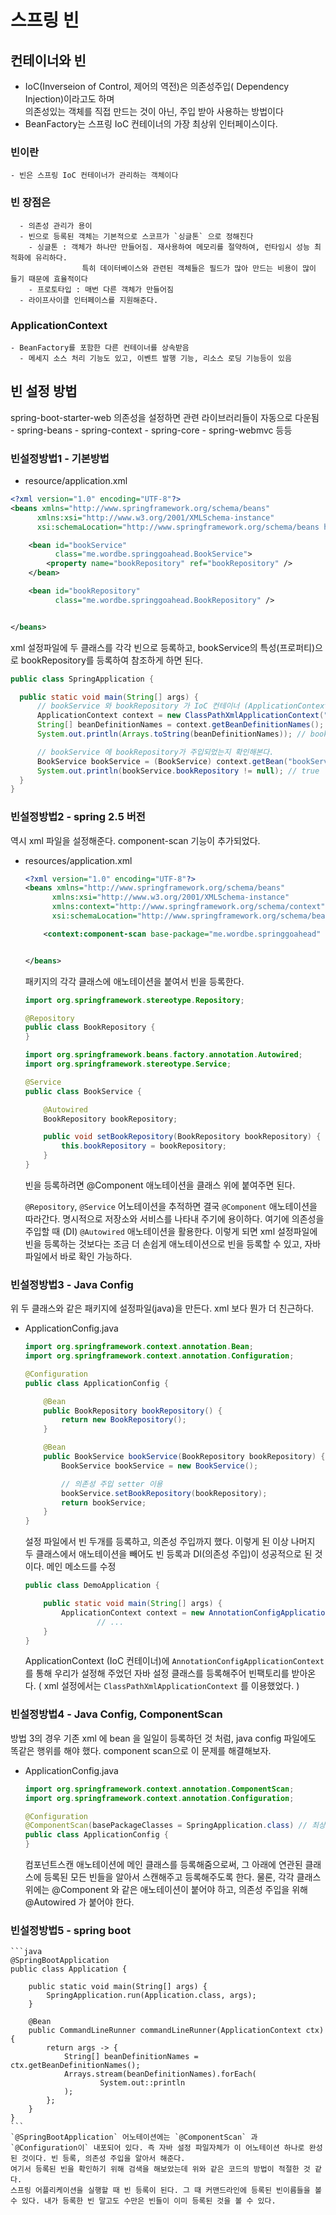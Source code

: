 # 스프링 빈

## 컨테이너와 빈

- IoC(Inverseion of Control, 제어의 역전)은 의존성주입( Dependency Injection)이라고도 하며  
  의존성있는 객체를 직접 만드는 것이 아닌, 주입 받아 사용하는 방법이다
- BeanFactory는 스프링 IoC 컨테이너의 가장 최상위 인터페이스이다.

### 빈이란

    - 빈은 스프링 IoC 컨테이너가 관리하는 객체이다

### 빈 장점은

      - 의존성 관리가 용이
      - 빈으로 등록된 객체는 기본적으로 스코프가 `싱글톤` 으로 정해진다
        - 싱글톤 : 객체가 하나만 만들어짐. 재사용하여 메모리를 절약하여, 런타임시 성능 최적화에 유리하다.
                    특히 데이터베이스와 관련된 객체들은 필드가 많아 만드는 비용이 많이 들기 때문에 효율적이다
        - 프로토타입 : 매번 다른 객체가 만들어짐
      - 라이프사이클 인터페이스를 지원해준다.

### ApplicationContext

    - BeanFactory를 포함한 다른 컨테이너를 상속받음
      - 메세지 소스 처리 기능도 있고, 이벤트 발행 기능, 리소스 로딩 기능등이 있음

## 빈 설정 방법

spring-boot-starter-web 의존성을 설정하면 관련 라이브러리들이 자동으로 다운됨 - spring-beans - spring-context - spring-core - spring-webmvc 등등

### 빈설정방법1 - 기본방법

- resource/application.xml

```xml
<?xml version="1.0" encoding="UTF-8"?>
<beans xmlns="http://www.springframework.org/schema/beans"
      xmlns:xsi="http://www.w3.org/2001/XMLSchema-instance"
      xsi:schemaLocation="http://www.springframework.org/schema/beans http://www.springframework.org/schema/beans/spring-beans.xsd">

    <bean id="bookService"
          class="me.wordbe.springgoahead.BookService">
        <property name="bookRepository" ref="bookRepository" />
    </bean>

    <bean id="bookRepository"
          class="me.wordbe.springgoahead.BookRepository" />


</beans>
```

xml 설정파일에 두 클래스를 각각 빈으로 등록하고, bookService의 특성(프로퍼티)으로 bookRepository를 등록하여 참조하게 하면 된다.

```Java
public class SpringApplication {

  public static void main(String[] args) {
      // bookService 와 bookRepository 가 IoC 컨테이너 (ApplicationContext) 에 빈으로 등록되었는지 확인한다.
      ApplicationContext context = new ClassPathXmlApplicationContext("application.xml");
      String[] beanDefinitionNames = context.getBeanDefinitionNames();
      System.out.println(Arrays.toString(beanDefinitionNames)); // bookService, bookRepository

      // bookService 에 bookRepository가 주입되었는지 확인해본다.
      BookService bookService = (BookService) context.getBean("bookService");
      System.out.println(bookService.bookRepository != null); // true
  }
}
```

### 빈설정방법2 - spring 2.5 버전

역시 xml 파일을 설정해준다. component-scan 기능이 추가되었다.

- resources/application.xml

  ```xml
  <?xml version="1.0" encoding="UTF-8"?>
  <beans xmlns="http://www.springframework.org/schema/beans"
        xmlns:xsi="http://www.w3.org/2001/XMLSchema-instance"
        xmlns:context="http://www.springframework.org/schema/context"
        xsi:schemaLocation="http://www.springframework.org/schema/beans http://www.springframework.org/schema/beans/spring-beans.xsd http://www.springframework.org/schema/context https://www.springframework.org/schema/context/spring-context.xsd">

      <context:component-scan base-package="me.wordbe.springgoahead" />


  </beans>
  ```

  패키지의 각각 클래스에 애노테이션을 붙여서 빈을 등록한다.

  ```java
  import org.springframework.stereotype.Repository;

  @Repository
  public class BookRepository {
  }
  ```

  ```java
  import org.springframework.beans.factory.annotation.Autowired;
  import org.springframework.stereotype.Service;

  @Service
  public class BookService {

      @Autowired
      BookRepository bookRepository;

      public void setBookRepository(BookRepository bookRepository) {
          this.bookRepository = bookRepository;
      }
  }
  ```

  빈을 등록하려면 @Component 애노테이션을 클래스 위에 붙여주면 된다.

  `@Repository`, `@Service` 어노테이션을 추적하면 결국 `@Component` 애노테이션을 따라간다. 명시적으로 저장소와 서비스를 나타내 주기에 용이하다.
  여기에 의존성을 주입할 때 (DI) `@Autowired` 애노테이션을 활용한다.
  이렇게 되면 xml 설정파일에 빈을 등록하는 것보다는 조금 더 손쉽게 애노테이션으로 빈을 등록할 수 있고, 자바 파일에서 바로 확인 가능하다.

### 빈설정방법3 - Java Config

위 두 클래스와 같은 패키지에 설정파일(java)을 만든다. xml 보다 뭔가 더 친근하다.

- ApplicationConfig.java

  ```java
  import org.springframework.context.annotation.Bean;
  import org.springframework.context.annotation.Configuration;

  @Configuration
  public class ApplicationConfig {

      @Bean
      public BookRepository bookRepository() {
          return new BookRepository();
      }

      @Bean
      public BookService bookService(BookRepository bookRepository) {
          BookService bookService = new BookService();

          // 의존성 주입 setter 이용
          bookService.setBookRepository(bookRepository);
          return bookService;
      }
  }
  ```

  설정 파일에서 빈 두개를 등록하고, 의존성 주입까지 했다.
  이렇게 된 이상 나머지 두 클래스에서 애노테이션을 빼어도 빈 등록과 DI(의존성 주입)이 성공적으로 된 것이다.
  메인 메소드를 수정

  ```java
  public class DemoApplication {

      public static void main(String[] args) {
          ApplicationContext context = new AnnotationConfigApplicationContext(ApplicationConfig.class);
                  // ...
      }
  }
  ```

  ApplicationContext (IoC 컨테이너)에 `AnnotationConfigApplicationContext` 를 통해 우리가 설정해 주었던 자바 설정 클래스를 등록해주어 빈팩토리를 받아온다.
  ( xml 설정에서는 `ClassPathXmlApplicationContext` 를 이용했었다. )

### 빈설정방법4 - Java Config, ComponentScan

방법 3의 경우 기존 xml 에 bean 을 일일이 등록하던 것 처럼, java config 파일에도 똑같은 행위를 해야 했다. component scan으로 이 문제를 해결해보자.

- ApplicationConfig.java

  ```java
  import org.springframework.context.annotation.ComponentScan;
  import org.springframework.context.annotation.Configuration;

  @Configuration
  @ComponentScan(basePackageClasses = SpringApplication.class) // 최상단 메인 클래스
  public class ApplicationConfig {
  }
  ```

  컴포넌트스캔 애노테이션에 메인 클래스를 등록해줌으로써, 그 아래에 연관된 클래스에 등록된 모든 빈들을 알아서 스캔해주고 등록해주도록 한다.
  물론, 각각 클래스 위에는 @Component 와 같은 애노테이션이 붙어야 하고, 의존성 주입을 위해 @Autowired 가 붙어야 한다.

### 빈설정방법5 - spring boot

    ```java
    @SpringBootApplication
    public class Application {

        public static void main(String[] args) {
            SpringApplication.run(Application.class, args);
        }

        @Bean
        public CommandLineRunner commandLineRunner(ApplicationContext ctx) {
            return args -> {
                String[] beanDefinitionNames = ctx.getBeanDefinitionNames();
                Arrays.stream(beanDefinitionNames).forEach(
                        System.out::println
                );
            };
        }
    }
    ```
    `@SpringBootApplication` 어노테이션에는 `@ComponentScan` 과 `@Configuration이` 내포되어 있다. 즉 자바 설정 파일자체가 이 어노테이션 하나로 완성된 것이다. 빈 등록, 의존성 주입을 알아서 해준다.
    여기서 등록된 빈을 확인하기 위해 검색을 해보았는데 위와 같은 코드의 방법이 적절한 것 같다.
    스프링 어플리케이션을 실행할 때 빈 등록이 된다. 그 때 커맨드라인에 등록된 빈이름들을 볼 수 있다. 내가 등록한 빈 말고도 수만은 빈들이 이미 등록된 것을 볼 수 있다.
